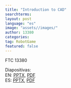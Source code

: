 ```yaml
---
title: "Introduction to CAD"
searchterms:
layout: post
language: "es"
image: "assets//images/"
author: 13380
categories:
tag: RobotGame
featured: false
---
```

FTC 13380<br>

Diapositivas:<br>
EN: <a href="/translations/en-us/Robot/IntroToCAD.pptx">PPTX</a>,
 <a href="/translations/en-us/Robot/IntroToCAD.pdf">PDF</a> <br>
 ES: <a href="/translations/es/Robot/IntroToCADES.pptx">PPTX</a>,
  <a href="/translations/es/Robot/IntroToCADES.pdf">PDF</a>
